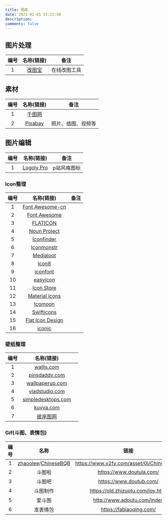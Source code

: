 ```yaml
---
title: 图库
date: 2021-02-01 15:23:50
description: 
comments: false
---
```


## 图片处理

| 编号 |              名称(链接)              |     备注     |
| :--: | :----------------------------------: | :----------: |
|  1   | [改图宝](https://www.gaitubao.com/#) | 在线改图工具 |

## 素材

| 编号 |                 名称(链接)                 |        备注        |
| :--: | :----------------------------------------: | :----------------: |
|  1   |      [千图网](https://www.58pic.com/)      |                    |
|  2   | [Pixabay](https://www.pexels.com/@pixabay) | 照片、插图、视频等 |

## 图片编辑

| 编号 |               名称(链接)                |    备注     |
| :--: | :-------------------------------------: | :---------: |
|  1   | [Logoly Pro](https://www.logoly.pro/#/) | p站风格图标 |

### Icon整理

| 编号 |                    名称(链接)                     | 备注 |
| :--: | :-----------------------------------------------: | :--: |
|  1   | [Font Awesome-cn](http://www.fontawesome.com.cn/) |      |
|  2   |     [Font Awesome](https://fontawesome.com/)      |      |
|  3   |       [FLATICON](https://www.flaticon.com/)       |      |
|  4   |    [Noun Project](https://thenounproject.com/)    |      |
|  5   |     [Iconfinder](https://www.iconfinder.com/)     |      |
|  6   |       [Iconmonstr](https://iconmonstr.com/)       |      |
|  7   |        [Medialoot](https://medialoot.com/)        |      |
|  8   |          [Icon8](https://zh.icons8.com/)          |      |
|  9   |       [iconfont](https://www.iconfont.cn/)        |      |
|  10  |       [easyicon](https://www.easyicon.net/)       |      |
|  11  |        [Icon Store](https://iconstore.co/)        |      |
|  12  |      [Material icons](https://material.io/)       |      |
|  13  |          [Icomoon](https://icomoon.io/)           |      |
|  14  |     [Swifticons](https://www.swifticons.com/)     |      |
|  15  | [Flat Icon Design](http://flat-icon-design.com/)  |      |
|  16  |   [iconic](https://iconic.app/c/type/business/)   |      |

### 壁纸整理

| 编号 |                   名称(链接)                    |      |
| :--: | :---------------------------------------------: | :--: |
|  1   |        [wallls.com](http://wallls.com/)         |      |
|  2   |      [pinsdaddy.com](http://pinsdaddy.com)      |      |
|  3   |    [wallpaperup.com](http://wallpaperup.com)    |      |
|  4   |     [vladstudio.com](http://vladstudio.com)     |      |
|  5   | [simpledesktops.com](http://simpledesktops.com) |      |
|  6   |          [kuvva.com](http://kuvva.com)          |      |
|  7   |       [彼岸图网](http://pic.netbian.com/)       |      |

### Gif(斗图、表情包)

| 编号 |                             名称                             |                   链接                    |
| :--: | :----------------------------------------------------------: | :---------------------------------------: |
|  1   | [zhaoolee](https://github.com/zhaoolee)/[ChineseBQB](https://github.com/zhaoolee/ChineseBQB) | https://www.v2fy.com/asset/0i/ChineseBQB/ |
|  2   |                            斗图啦                            |         https://www.doutula.com/          |
|  3   |                            斗图吧                            |          https://www.doutub.com/          |
|  4   |                           斗图制作                           |     https://old.zhizuotu.com/joy.html     |
|  5   |                            爱斗图                            |        http://www.adoutu.com/index        |
|  6   |                           发表情包                           |          https://fabiaoqing.com/          |



